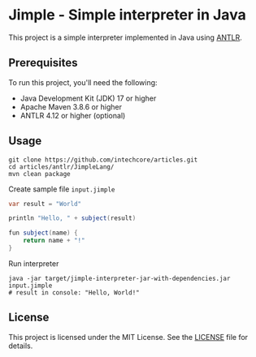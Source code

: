 # Jimple - Simple interpreter in Java 

This project is a simple interpreter implemented in Java using [ANTLR](https://www.antlr.org/).

## Prerequisites

To run this project, you'll need the following:

- Java Development Kit (JDK) 17 or higher
- Apache Maven 3.8.6 or higher
- ANTLR 4.12 or higher (optional)

## Usage

```shell
git clone https://github.com/intechcore/articles.git
cd articles/antlr/JimpleLang/
mvn clean package   
```

Create sample file `input.jimple`
```java
var result = "World"

println "Hello, " + subject(result)

fun subject(name) {
    return name + "!"
}
```

Run interpreter
```shell
java -jar target/jimple-interpreter-jar-with-dependencies.jar input.jimple
# result in console: "Hello, World!"
```

## License

This project is licensed under the MIT License. See the [LICENSE](LICENSE) file for details.
